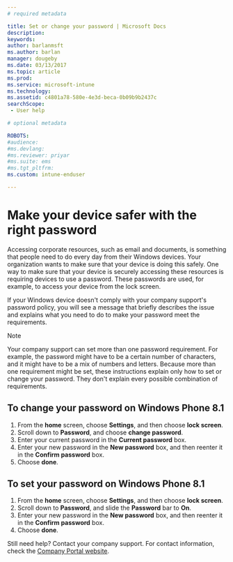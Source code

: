 ```yaml
---
# required metadata

title: Set or change your password | Microsoft Docs
description:
keywords:
author: barlanmsftms.author: barlan
manager: dougeby
ms.date: 03/13/2017
ms.topic: article
ms.prod:
ms.service: microsoft-intune
ms.technology:
ms.assetid: c4801a78-580e-4e3d-beca-0b09b9b2437csearchScope: - User help

# optional metadata

ROBOTS:  
#audience:
#ms.devlang:
#ms.reviewer: priyar
#ms.suite: ems
#ms.tgt_pltfrm:
ms.custom: intune-enduser

---
```


# Make your device safer with the right password

Accessing corporate resources, such as email and documents, is something that people need to do every day from their Windows devices. Your organization wants to make sure that your device is doing this safely. One way to make sure that your device is securely accessing these resources is requiring devices to use a password. These passwords are used, for example, to access your device from the lock screen.

If your Windows device doesn't comply with your company support's password policy, you will see a message that briefly describes the issue and explains what you need to do to make your password meet the requirements.

> [!Note]
> Your company support can set more than one password requirement. For example, the password might have to be a certain number of characters, and it might have to be a mix of numbers and letters. Because more than one requirement might be set, these instructions explain only how to set or change your password. They don't explain every possible combination of requirements.

## To change your password on Windows Phone 8.1

1. From the **home** screen, choose **Settings**, and then choose **lock screen**.
2. Scroll down to **Password**, and choose **change password**.
3. Enter your current password in the **Current password** box.
4. Enter your new password in the **New password** box, and then reenter it in the **Confirm password** box.
4. Choose **done**.

## To set your password on Windows Phone 8.1

1. From the **home** screen, choose **Settings**, and then choose **lock screen**.
2. Scroll down to **Password**, and slide the **Password** bar to **On**.
3. Enter your new password in the **New password** box, and then reenter it in the **Confirm password** box.
4. Choose **done**.

Still need help? Contact your company support. For contact information, check the [Company Portal website](https://portal.manage.microsoft.com#HelpDeskDialog).

